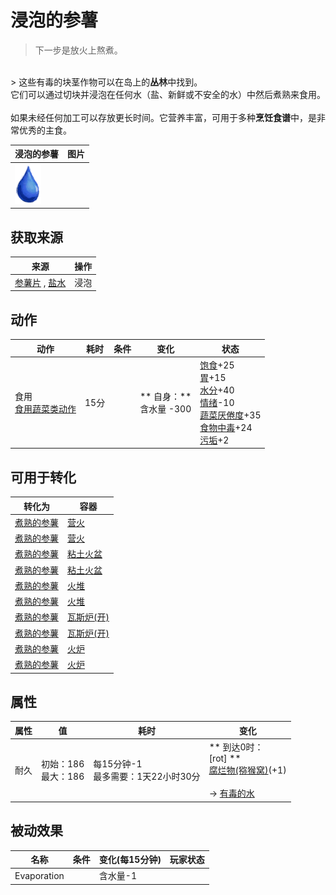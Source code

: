 # 浸泡的参薯  
> 下一步是放火上熬煮。  
<br>  
> 这些有毒的块茎作物可以在岛上的<b>丛林</b>中找到。<br>它们可以通过切块并浸泡在任何水（盐、新鲜或不安全的水）中然后煮熟来食用。<br><br>如果未经任何加工可以存放更长时间。它营养丰富，可用于多种<b>烹饪食谱</b>中，是非常优秀的主食。  
  
  浸泡的参薯  |   图片   
 ----  |  ----:   
   |  <img decoding="async" src="Sprite/Thirst.png" href="a.md" style="max-width:300px;max-height:300px;">   
  
## 获取来源  
来源  |  操作  
----  |  ----  
[参薯片](YamCut.md) , [盐水](LQ_WaterSalt.md)  |  浸泡  
## 动作  
动作  |  耗时  |  条件  |  变化  |  状态  
----  |  ----  |  ----  |  ----  |  ----  
食用<br>[食用蔬菜类动作](VegetarianAction.md)  |  15分  |    |  ** 自身：**<br>含水量  -300  |  [饱食](Satiation.md)+25<br>[胃](Stomach.md)+15<br>[水分](Hydration.md)+40<br>[情绪](Morale.md)-10<br>[蔬菜<nobr>厌倦度</nobr>](SaturationVegetables.md)+35<br>[食物中毒](FoodPoisoning.md)+24<br>[污垢](Filth.md)+2  
## 可用于转化  
转化为  |  容器  
----  |  ----  
[煮熟的参薯](YamBoiled.md)  |  [营火](Campfire.md)  
[煮熟的参薯](YamBoiled.md)  |  [营火](Campfire.md)  
[煮熟的参薯](YamBoiled.md)  |  [粘土火盆](ClayFirePit.md)  
[煮熟的参薯](YamBoiled.md)  |  [粘土火盆](ClayFirePit.md)  
[煮熟的参薯](YamBoiled.md)  |  [火堆](Fire.md)  
[煮熟的参薯](YamBoiled.md)  |  [火堆](Fire.md)  
[煮熟的参薯](YamBoiled.md)  |  [瓦斯炉(开)](GasCookerOn.md)  
[煮熟的参薯](YamBoiled.md)  |  [瓦斯炉(开)](GasCookerOn.md)  
[煮熟的参薯](YamBoiled.md)  |  [火炉](Stove.md)  
[煮熟的参薯](YamBoiled.md)  |  [火炉](Stove.md)  
## 属性   
属性  |  值  |  耗时  |  变化  
----  |  ----  |  ----  |  ----  
耐久  |  初始：186<br>最大：186  |  每15分钟-1<br>最多需要：1天22小时30分  |  ** 到达0时： **<br>** [rot] **<br>[腐烂物(猕猴窝)](RottenRemains.md)(+1)<br><br>→ [有毒的水](LQ_WaterToxic.md)  
## 被动效果  
名称  |  条件  |  变化(每15分钟)  |  玩家状态  
----  |  ----  |  ----  |  ----  
Evaporation  |    |  含水量-1  |    


<script>document.title="浸泡的参薯 - 卡牌生存百科 Card Survival Wiki";</script>